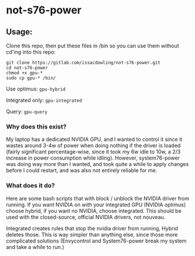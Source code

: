 # not-s76-power

## Usage:

Clone this repo, then put these files in /bin so you can use them without cd'ing into this repo:
```
git clone https://gitlab.com/issacdowling/not-s76-power.git
cd not-s76-power
chmod +x gpu-*
sudo cp gpu-* /bin/
```

Use optimus:
`
gpu-hybrid
`

Integrated only:
`
gpu-integrated
`

Query:
`
gpu-query
`

### Why does this exist?

My laptop has a dedicated NVIDIA GPU, and I wanted to control it since it wastes around 3-4w of power when doing nothing if the driver is loaded (fairly significant percentage-wise, since it took my 6w idle to 10w, a 2/3 increase in power consumption while idling). However, system76-power was doing way more than I wanted, and took quite a while to apply changes before I could restart, and was also not entirely reliable for me. 

### What does it do?
Here are some bash scripts that with block / unblock the NVIDIA driver from running. If you want NVIDIA on *with* your integrated GPU (NVIDIA optimus) choose hybrid, if you want no NVIDIA, choose integrated. This should be used with the closed-source, official NVIDIA drivers, not nouveau.

Integrated creates rules that stop the nvidia driver from running, Hybrid deletes those. This is way simpler than anything else, since those more complicated solutions (Envycontrol and System76-power break my system and take a while to run.)